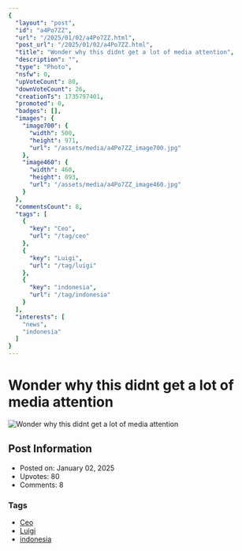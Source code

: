 ```yaml
---
{
  "layout": "post",
  "id": "a4Po7ZZ",
  "url": "/2025/01/02/a4Po7ZZ.html",
  "post_url": "/2025/01/02/a4Po7ZZ.html",
  "title": "Wonder why this didnt get a lot of media attention",
  "description": "",
  "type": "Photo",
  "nsfw": 0,
  "upVoteCount": 80,
  "downVoteCount": 26,
  "creationTs": 1735797401,
  "promoted": 0,
  "badges": [],
  "images": {
    "image700": {
      "width": 500,
      "height": 971,
      "url": "/assets/media/a4Po7ZZ_image700.jpg"
    },
    "image460": {
      "width": 460,
      "height": 893,
      "url": "/assets/media/a4Po7ZZ_image460.jpg"
    }
  },
  "commentsCount": 8,
  "tags": [
    {
      "key": "Ceo",
      "url": "/tag/ceo"
    },
    {
      "key": "Luigi",
      "url": "/tag/luigi"
    },
    {
      "key": "indonesia",
      "url": "/tag/indonesia"
    }
  ],
  "interests": [
    "news",
    "indonesia"
  ]
}
---
```


# Wonder why this didnt get a lot of media attention

![Wonder why this didnt get a lot of media attention](/assets/media/a4Po7ZZ_image700.jpg)

## Post Information

- Posted on: January 02, 2025
- Upvotes: 80
- Comments: 8

### Tags

- [Ceo](/tag/Ceo)
- [Luigi](/tag/Luigi)
- [indonesia](/tag/indonesia)
